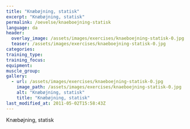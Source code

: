 ```yaml
---
title: "Knæbøjning, statisk"
excerpt: "Knæbøjning, statisk"
permalink: /oevelse/knaeboejning-statisk
language: da
header:
  overlay_image: /assets/images/exercises/knaeboejning-statisk-0.jpg
  teaser: /assets/images/exercises/knaeboejning-statisk-0.jpg
categories:
training_type: 
training_focus: 
equipment:
muscle_group:
gallery:
  - url: /assets/images/exercises/knaeboejning-statisk-0.jpg
    image_path: /assets/images/exercises/knaeboejning-statisk-0.jpg
    alt: "Knæbøjning, statisk"
    title: "Knæbøjning, statisk"
last_modified_at: 2011-05-02T15:58:43Z
---
```


Knæbøjning, statisk
